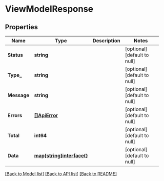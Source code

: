 # ViewModelResponse

## Properties
Name | Type | Description | Notes
------------ | ------------- | ------------- | -------------
**Status** | **string** |  | [optional] [default to null]
**Type_** | **string** |  | [optional] [default to null]
**Message** | **string** |  | [optional] [default to null]
**Errors** | [**[]ApiError**](ApiError.md) |  | [optional] [default to null]
**Total** | **int64** |  | [optional] [default to null]
**Data** | [**map[string]interface{}**](interface{}.md) |  | [optional] [default to null]

[[Back to Model list]](../README.md#documentation-for-models) [[Back to API list]](../README.md#documentation-for-api-endpoints) [[Back to README]](../README.md)


